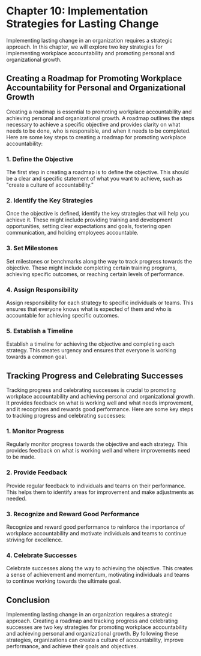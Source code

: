 Chapter 10: Implementation Strategies for Lasting Change
========================================================

Implementing lasting change in an organization requires a strategic approach. In this chapter, we will explore two key strategies for implementing workplace accountability and promoting personal and organizational growth.

Creating a Roadmap for Promoting Workplace Accountability for Personal and Organizational Growth
------------------------------------------------------------------------------------------------

Creating a roadmap is essential to promoting workplace accountability and achieving personal and organizational growth. A roadmap outlines the steps necessary to achieve a specific objective and provides clarity on what needs to be done, who is responsible, and when it needs to be completed. Here are some key steps to creating a roadmap for promoting workplace accountability:

### 1. Define the Objective

The first step in creating a roadmap is to define the objective. This should be a clear and specific statement of what you want to achieve, such as "create a culture of accountability."

### 2. Identify the Key Strategies

Once the objective is defined, identify the key strategies that will help you achieve it. These might include providing training and development opportunities, setting clear expectations and goals, fostering open communication, and holding employees accountable.

### 3. Set Milestones

Set milestones or benchmarks along the way to track progress towards the objective. These might include completing certain training programs, achieving specific outcomes, or reaching certain levels of performance.

### 4. Assign Responsibility

Assign responsibility for each strategy to specific individuals or teams. This ensures that everyone knows what is expected of them and who is accountable for achieving specific outcomes.

### 5. Establish a Timeline

Establish a timeline for achieving the objective and completing each strategy. This creates urgency and ensures that everyone is working towards a common goal.

Tracking Progress and Celebrating Successes
-------------------------------------------

Tracking progress and celebrating successes is crucial to promoting workplace accountability and achieving personal and organizational growth. It provides feedback on what is working well and what needs improvement, and it recognizes and rewards good performance. Here are some key steps to tracking progress and celebrating successes:

### 1. Monitor Progress

Regularly monitor progress towards the objective and each strategy. This provides feedback on what is working well and where improvements need to be made.

### 2. Provide Feedback

Provide regular feedback to individuals and teams on their performance. This helps them to identify areas for improvement and make adjustments as needed.

### 3. Recognize and Reward Good Performance

Recognize and reward good performance to reinforce the importance of workplace accountability and motivate individuals and teams to continue striving for excellence.

### 4. Celebrate Successes

Celebrate successes along the way to achieving the objective. This creates a sense of achievement and momentum, motivating individuals and teams to continue working towards the ultimate goal.

Conclusion
----------

Implementing lasting change in an organization requires a strategic approach. Creating a roadmap and tracking progress and celebrating successes are two key strategies for promoting workplace accountability and achieving personal and organizational growth. By following these strategies, organizations can create a culture of accountability, improve performance, and achieve their goals and objectives.
